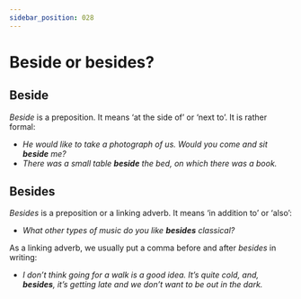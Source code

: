 ```yaml
---
sidebar_position: 028
---
```


# Beside or besides?

## Beside

*Beside* is a preposition. It means ‘at the side of’ or ‘next to’. It is rather formal:

- *He would like to take a photograph of us. Would you come and sit **beside** me?*
- *There was a small table **beside** the bed, on which there was a book.*

## Besides

*Besides* is a preposition or a linking adverb. It means ‘in addition to’ or ‘also’:

- *What other types of music do you like **besides** classical?*

As a linking adverb, we usually put a comma before and after *besides* in writing:

- *I don’t think going for a walk is a good idea. It’s quite cold, and, **besides**, it’s getting late and we don’t want to be out in the dark.*
